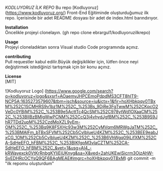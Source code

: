 *KODLUYORUZ İLK REPO*
Bu repo [Kodluyoruz] (https://www.kodluyoruz.org/) Front-End Eğitiminde oluşturduğumuz ilk repo. İçerisinde bir adet README dosyası bir adet de index.html barındırıyor.

**Installation** <br>
Öncelikle projeyi clonelayın. (gh repo clone ebrargul1/kodluyoruzilkrepo)

**Usage** <br>
Projeyi cloneladıktan sonra Visual studio Code programında açınız.

**contributing** <br>
Pull requestler kabul edilir.Büyük değişiklikler için, lütfen önce neyi değiştirmek istediğinizi tartışmak için bir konu açınız.

**License** <br>
[MIT] 

![Kodluyoruz Logo] (https://www.google.com/search?q=kodluyoruz+logo&sxsrf=AOaemvJHPCEmoPdpdMS3CFT8hIT9-NCP5A:1635273579607&tbm=isch&source=iu&ictx=1&fir=hoXHbkpqy0TBxM%252C1SCMHRS9v1bz1M%252C_%253Bs_9DjRe3FgTwwM%252CKpcO2VeDc0YBiM%252C_%253B9e5ActtTc4QcSM%252C978ytWd1OXaaCM%252C_%253BIlBzBMlgWwPCNM%252CcQ3j4vhydJgfBM%252C_%253B9S9JhR7TDd2upM%252CzdMoXZL9yEm-OM%252C_%253Bq9K8F5XHc93w3M%252CyMVqm6MRWgJaTM%252C_%253BMAlFm_bTBxSFVM%252Cb5CvlbIueU4KZM%252C_%253BEE9eabJxCG_1OM%252Cb5CvlbIueU4KZM%252C_%253B6VhWgq09jLifXM%252CA-SdHeEFO_hFBM%252C_%253BIKfgpM3vlaCZTM%252CA-SdHeEFO_hFBM%252C_&vet=1&usg=AI4_-kRWayexck0VtKrRnbgKYIiEjUKnvg&sa=X&ved=2ahUKEwiSicrm3OjzAhW-SvEDHRcOCYsQ9QF6BAgMEAE#imgrc=hoXHbkpqy0TBxM)
 git commit -m "ilk repomu oluşturdum"
